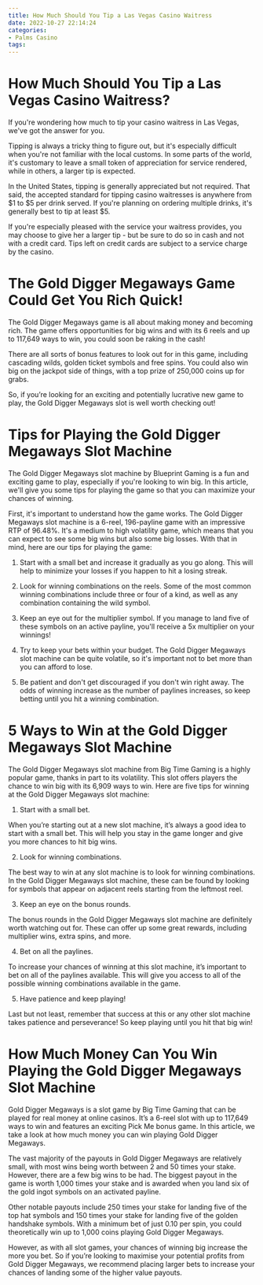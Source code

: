 ```yaml
---
title: How Much Should You Tip a Las Vegas Casino Waitress
date: 2022-10-27 22:14:24
categories:
- Palms Casino
tags:
---
```



#  How Much Should You Tip a Las Vegas Casino Waitress?

If you're wondering how much to tip your casino waitress in Las Vegas, we've got the answer for you.

 Tipping is always a tricky thing to figure out, but it's especially difficult when you're not familiar with the local customs. In some parts of the world, it's customary to leave a small token of appreciation for service rendered, while in others, a larger tip is expected.

In the United States, tipping is generally appreciated but not required. That said, the accepted standard for tipping casino waitresses is anywhere from $1 to $5 per drink served. If you're planning on ordering multiple drinks, it's generally best to tip at least $5.

If you're especially pleased with the service your waitress provides, you may choose to give her a larger tip - but be sure to do so in cash and not with a credit card. Tips left on credit cards are subject to a service charge by the casino.

#  The Gold Digger Megaways Game Could Get You Rich Quick!

The Gold Digger Megaways game is all about making money and becoming rich. The game offers opportunities for big wins and with its 6 reels and up to 117,649 ways to win, you could soon be raking in the cash!

There are all sorts of bonus features to look out for in this game, including cascading wilds, golden ticket symbols and free spins. You could also win big on the jackpot side of things, with a top prize of 250,000 coins up for grabs.

So, if you’re looking for an exciting and potentially lucrative new game to play, the Gold Digger Megaways slot is well worth checking out!

#  Tips for Playing the Gold Digger Megaways Slot Machine

The Gold Digger Megaways slot machine by Blueprint Gaming is a fun and exciting game to play, especially if you're looking to win big. In this article, we'll give you some tips for playing the game so that you can maximize your chances of winning.

First, it's important to understand how the game works. The Gold Digger Megaways slot machine is a 6-reel, 196-payline game with an impressive RTP of 96.48%. It's a medium to high volatility game, which means that you can expect to see some big wins but also some big losses. With that in mind, here are our tips for playing the game:

1) Start with a small bet and increase it gradually as you go along. This will help to minimize your losses if you happen to hit a losing streak.

2) Look for winning combinations on the reels. Some of the most common winning combinations include three or four of a kind, as well as any combination containing the wild symbol.

3) Keep an eye out for the multiplier symbol. If you manage to land five of these symbols on an active payline, you'll receive a 5x multiplier on your winnings!

4) Try to keep your bets within your budget. The Gold Digger Megaways slot machine can be quite volatile, so it's important not to bet more than you can afford to lose.

5) Be patient and don't get discouraged if you don't win right away. The odds of winning increase as the number of paylines increases, so keep betting until you hit a winning combination.

#  5 Ways to Win at the Gold Digger Megaways Slot Machine

The Gold Digger Megaways slot machine from Big Time Gaming is a highly popular game, thanks in part to its volatility. This slot offers players the chance to win big with its 6,909 ways to win. Here are five tips for winning at the Gold Digger Megaways slot machine:

1. Start with a small bet.

When you’re starting out at a new slot machine, it’s always a good idea to start with a small bet. This will help you stay in the game longer and give you more chances to hit big wins.

2. Look for winning combinations.

The best way to win at any slot machine is to look for winning combinations. In the Gold Digger Megaways slot machine, these can be found by looking for symbols that appear on adjacent reels starting from the leftmost reel.

3. Keep an eye on the bonus rounds.

The bonus rounds in the Gold Digger Megaways slot machine are definitely worth watching out for. These can offer up some great rewards, including multiplier wins, extra spins, and more.

4. Bet on all the paylines.

To increase your chances of winning at this slot machine, it’s important to bet on all of the paylines available. This will give you access to all of the possible winning combinations available in the game.

5. Have patience and keep playing!

Last but not least, remember that success at this or any other slot machine takes patience and perseverance! So keep playing until you hit that big win!

#  How Much Money Can You Win Playing the Gold Digger Megaways Slot Machine

Gold Digger Megaways is a slot game by Big Time Gaming that can be played for real money at online casinos. It’s a 6-reel slot with up to 117,649 ways to win and features an exciting Pick Me bonus game. In this article, we take a look at how much money you can win playing Gold Digger Megaways.

The vast majority of the payouts in Gold Digger Megaways are relatively small, with most wins being worth between 2 and 50 times your stake. However, there are a few big wins to be had. The biggest payout in the game is worth 1,000 times your stake and is awarded when you land six of the gold ingot symbols on an activated payline.

Other notable payouts include 250 times your stake for landing five of the top hat symbols and 150 times your stake for landing five of the golden handshake symbols. With a minimum bet of just 0.10 per spin, you could theoretically win up to 1,000 coins playing Gold Digger Megaways.

However, as with all slot games, your chances of winning big increase the more you bet. So if you’re looking to maximise your potential profits from Gold Digger Megaways, we recommend placing larger bets to increase your chances of landing some of the higher value payouts.
